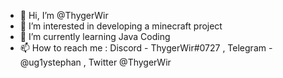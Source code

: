 - 👋 Hi, I’m @ThygerWir
- 👀 I’m interested in developing a minecraft project
- 🌱 I’m currently learning Java Coding
- 📫 How to reach me : Discord - ThygerWir#0727 , Telegram - @ug1ystephan , Twitter @ThygerWir

<!---
ThygerWir/ThygerWir is a ✨ special ✨ repository because its `README.md` (this file) appears on your GitHub profile.
You can click the Preview link to take a look at your changes.
--->
